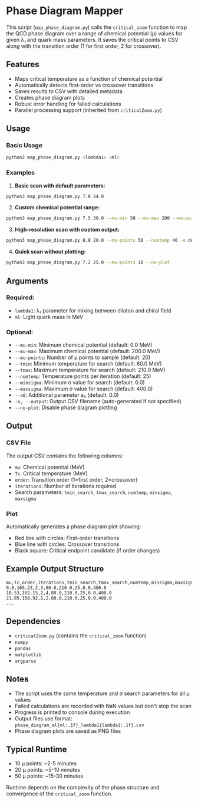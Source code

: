 # Phase Diagram Mapper

This script (`map_phase_diagram.py`) calls the `critical_zoom` function to map the QCD phase diagram over a range of chemical potential (μ) values for given λ₁ and quark mass parameters. It saves the critical points to CSV along with the transition order (1 for first order, 2 for crossover).

## Features

- Maps critical temperature as a function of chemical potential
- Automatically detects first-order vs crossover transitions
- Saves results to CSV with detailed metadata
- Creates phase diagram plots
- Robust error handling for failed calculations
- Parallel processing support (inherited from `criticalZoom.py`)

## Usage

### Basic Usage
```bash
python3 map_phase_diagram.py <lambda1> <ml>
```

### Examples

1. **Basic scan with default parameters:**
```bash
python3 map_phase_diagram.py 7.8 24.0
```

2. **Custom chemical potential range:**
```bash
python3 map_phase_diagram.py 7.5 30.0 --mu-min 50 --mu-max 200 --mu-points 25
```

3. **High-resolution scan with custom output:**
```bash
python3 map_phase_diagram.py 8.0 20.0 --mu-points 50 --numtemp 40 -o detailed_scan.csv
```

4. **Quick scan without plotting:**
```bash
python3 map_phase_diagram.py 7.2 25.0 --mu-points 10 --no-plot
```

## Arguments

### Required:
- `lambda1`: λ₁ parameter for mixing between dilaton and chiral field
- `ml`: Light quark mass in MeV

### Optional:
- `--mu-min`: Minimum chemical potential (default: 0.0 MeV)
- `--mu-max`: Maximum chemical potential (default: 200.0 MeV)  
- `--mu-points`: Number of μ points to sample (default: 20)
- `--tmin`: Minimum temperature for search (default: 80.0 MeV)
- `--tmax`: Maximum temperature for search (default: 210.0 MeV)
- `--numtemp`: Temperature points per iteration (default: 25)
- `--minsigma`: Minimum σ value for search (default: 0.0)
- `--maxsigma`: Maximum σ value for search (default: 400.0)
- `--a0`: Additional parameter a₀ (default: 0.0)
- `-o, --output`: Output CSV filename (auto-generated if not specified)
- `--no-plot`: Disable phase diagram plotting

## Output

### CSV File
The output CSV contains the following columns:
- `mu`: Chemical potential (MeV)
- `Tc`: Critical temperature (MeV)
- `order`: Transition order (1=first order, 2=crossover)
- `iterations`: Number of iterations required
- Search parameters: `tmin_search`, `tmax_search`, `numtemp`, `minsigma`, `maxsigma`

### Plot
Automatically generates a phase diagram plot showing:
- Red line with circles: First-order transitions
- Blue line with circles: Crossover transitions  
- Black square: Critical endpoint candidate (if order changes)

## Example Output Structure
```
mu,Tc,order,iterations,tmin_search,tmax_search,numtemp,minsigma,maxsigma
0.0,165.23,2,3,80.0,210.0,25,0.0,400.0
10.53,162.15,2,4,80.0,210.0,25,0.0,400.0
21.05,158.92,1,2,80.0,210.0,25,0.0,400.0
...
```

## Dependencies
- `criticalZoom.py` (contains the `critical_zoom` function)
- `numpy`
- `pandas` 
- `matplotlib`
- `argparse`

## Notes
- The script uses the same temperature and σ search parameters for all μ values
- Failed calculations are recorded with NaN values but don't stop the scan
- Progress is printed to console during execution
- Output files use format: `phase_diagram_ml{ml:.1f}_lambda1{lambda1:.1f}.csv`
- Phase diagram plots are saved as PNG files

## Typical Runtime
- 10 μ points: ~2-5 minutes
- 20 μ points: ~5-10 minutes  
- 50 μ points: ~15-30 minutes

Runtime depends on the complexity of the phase structure and convergence of the `critical_zoom` function.
